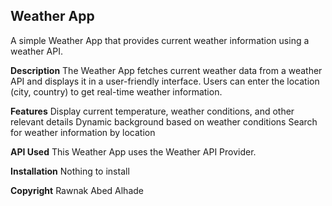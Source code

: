 ## Weather App

A simple Weather App that provides current weather information using a weather API.

**Description**
The Weather App fetches current weather data from a weather API and displays it in a user-friendly interface. Users can enter the location (city, country) to get real-time weather information.

**Features**
Display current temperature, weather conditions, and other relevant details
Dynamic background based on weather conditions
Search for weather information by location

**API Used**
This Weather App uses the Weather API Provider.

**Installation**
Nothing to install

**Copyright**
Rawnak Abed Alhade
